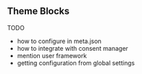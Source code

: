 ## Theme Blocks

TODO

* how to configure in meta.json
* how to integrate with consent manager
* mention user framework
* getting configuration from global settings
